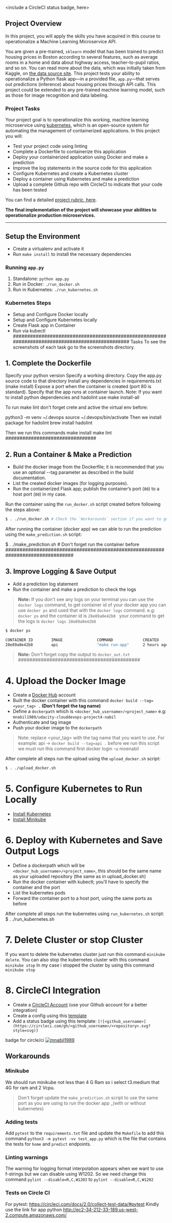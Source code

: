 <include a CircleCI status badge, here>

## Project Overview

In this project, you will apply the skills you have acquired in this course to operationalize a Machine Learning Microservice API. 

You are given a pre-trained, `sklearn` model that has been trained to predict housing prices in Boston according to several features, such as average rooms in a home and data about highway access, teacher-to-pupil ratios, and so on. You can read more about the data, which was initially taken from Kaggle, on [the data source site](https://www.kaggle.com/c/boston-housing). This project tests your ability to operationalize a Python flask app—in a provided file, `app.py`—that serves out predictions (inference) about housing prices through API calls. This project could be extended to any pre-trained machine learning model, such as those for image recognition and data labeling.

### Project Tasks

Your project goal is to operationalize this working, machine learning microservice using [kubernetes](https://kubernetes.io/), which is an open-source system for automating the management of containerized applications. In this project you will:
* Test your project code using linting
* Complete a Dockerfile to containerize this application
* Deploy your containerized application using Docker and make a prediction
* Improve the log statements in the source code for this application
* Configure Kubernetes and create a Kubernetes cluster
* Deploy a container using Kubernetes and make a prediction
* Upload a complete Github repo with CircleCI to indicate that your code has been tested

You can find a detailed [project rubric, here](https://review.udacity.com/#!/rubrics/2576/view).

**The final implementation of the project will showcase your abilities to operationalize production microservices.**

---

## Setup the Environment

* Create a virtualenv and activate it
* Run `make install` to install the necessary dependencies

### Running `app.py`

1. Standalone:  `python app.py`
2. Run in Docker:  `./run_docker.sh`
3. Run in Kubernetes:  `./run_kubernetes.sh`

### Kubernetes Steps

* Setup and Configure Docker locally
* Setup and Configure Kubernetes locally
* Create Flask app in Container
* Run via kubectl
###############################################################################################
Tasks
To see the screenshots of each task go to the screenshots directory.
## 1. Complete the Dockerfile
Specify your python version
Specify a working directory.
Copy the app.py source code to that directory
Install any dependencies in requirements.txt (make install)
Expose a port when the container is created (port 80 is standard).
Specify that the app runs at container launch.
Note: If you want to install python dependencies and hadolint use make install-all

To run make lint don't forget crete and active the virtual env before:

python3 -m venv ~/.devops
source ~/.devops/bin/activate
Then we install package for hadolint 
brew install hadolint

Then we run this commands
make install
make lint
################################ 
## 2. Run a Container & Make a Prediction

-   Build the docker image from the Dockerfile; it is recommended that you use an optional --tag parameter as described in the build documentation.
-   List the created docker images (for logging purposes).
-   Run the containerized Flask app; publish the container’s port (`80`) to a host port (`80`) in my case.

Run the container using the `run_docker.sh` script created before following the steps above:

```sh
$ . ./run_docker.sh # Check the `Workarounds` section if you want to get more information about this.
```

After running the container (docker app) we can able to run the prediction using the `make_prediction.sh` script:


$ . ./make_prediction.sh # Don't forget run the container before
################################################################################
## 3. Improve Logging & Save Output

-   Add a prediction log statement
-   Run the container and make a prediction to check the logs

> **Note:** If you don't see any logs on your terminal you can use the `docker logs` command, to get container id of your docker app you can use `docker ps` and used that with the `docker logs` command. e.g: `docker ps` and the container id is `28e89a0e42b8 ` your command to get the logs is `docker logs 28e89a0e42b8 `

```sh
$ docker ps

CONTAINER ID        IMAGE               COMMAND             CREATED             STATUS              PORTS                NAMES
28e89a0e42b8        api                 "make run-app"      2 hours ago         Up 2 hours          0.0.0.0:80->80/tcp   nostalgic_taussig
```

> **Note:** Don't forget copy the output to `docker_out.txt`
###########################################
# 4. Upload the Docker Image

-   Create a [Docker Hub](https://hub.docker.com/) account
-   Built the docker container with this command `docker build --tag=<your_tag> .` **(Don't forget the tag name)**
-   Define a `dockerpath` which is `<docker_hub_username>/<project_name>` e.g: `mnabil1989/udacity-clouddevops-project4-nabil`
-   Authenticate and tag image
-   Push your docker image to the `dockerpath`

> Note: replace <your_tag> with the tag name that you want to use. For example: api -> `docker build --tag=api .`
before we run this script we must run this command first
docker login -u moenabil

After complete all steps run the upload using the `upload_docker.sh` script:

```sh
$ . ./upload_docker.sh
```

### #############################################################
# 5. Configure Kubernetes to Run Locally

-   [Install Kubernetes](https://kubernetes.io/docs/tasks/tools/install-kubectl/#install-kubectl-on-linux)
-   [Install Minikube](https://kubernetes.io/docs/tasks/tools/install-minikube/)



### ###########################################################################
# 6. Deploy with Kubernetes and Save Output Logs

-   Define a dockerpath which will be `<docker_hub_username>/<project_name>`, this should be the same name as your uploaded repository (the same as in upload_docker.sh)
-   Run the docker container with kubectl; you’ll have to specify the container and the port
-   List the kubernetes pods
-   Forward the container port to a host port, using the same ports as before

After complete all steps run the kubernetes using `run_kubernetes.sh` script:
$ . ./run_kubernetes.sh


### ################################################
# 7. Delete Cluster or stop Cluster

If you want to delete the kubernetes cluster just run this command `minikube delete`. You can also stop the kubernetes cluster with this command `minikube stop`
In my case i stopped the cluster by using this command `minikube stop`
### #######################################################################

# 8. CircleCI Integration

-   Create a [CircleCI Account](https://circleci.com/) (use your Github account for a better integration)
-   Create a config using this [template](https://raw.githubusercontent.com/udacity/DevOps_Microservices/master/Lesson-2-Docker-format-containers/class-demos/.circleci/config.yml)
-   Add a status badge using this template: `[![<github_username>](https://circleci.com/gh/<github_username>/<repository>.svg?style=svg)]`

badge for circle/ci
[![mnabil1989](https://circleci.com/gh/mnabil1989/udacity-clouddevops-project4-moenabil.svg?style=svg)](https://circleci.com/gh/mnabil1989/udacity-clouddevops-project4-moenabil)
### ########################################################

## Workarounds

### Minikube

We should run minikube not less than 4 G Ram so i select t3.medium that 4G for ram and 2 Vcpu.
> Don't forget update the `make_prediction.sh` script to use the same port as you are using to run the docker app _(with or without kubernetes)
### Adding tests

Add `pytest` to the `requirements.txt` file and update the `Makefile` to add this command `python3 -m pytest -vv test_app.py` which is the file that contains the tests for `home` and `predict` endpoints.

### Linting warnings

The warning for logging format interpolation appears when we want to use f-strings but we can disable using W1202. So we need change this command `pylint --disable=R,C,W1203` to `pylint --disable=R,C,W1202`

### Tests on Circle CI

For pytest: https://circleci.com/docs/2.0/collect-test-data/#pytest
Kindly use the link for app python
http://ec2-34-212-33-189.us-west-2.compute.amazonaws.com/
